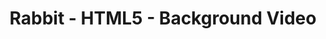 ---
title: Rabbit - HTML5 - Background Video
builder: true
type: coming-soon

# Content section
sections:
  - headerSection
  - countdownSection
  - servicesSection
  - subscribeSection
  - teamSection
  - contactSection
  - mapSection

# Background video
html5Video: 
  enable: true
  ### URL or relative path to MP4 video
  videoURL: "/video/big_buck_bunny_720p_1mb.mp4"
  mute: true
  loop: true
  ### Image used as fallback on mobile devices
  poster: /images/html5-poster.png

---